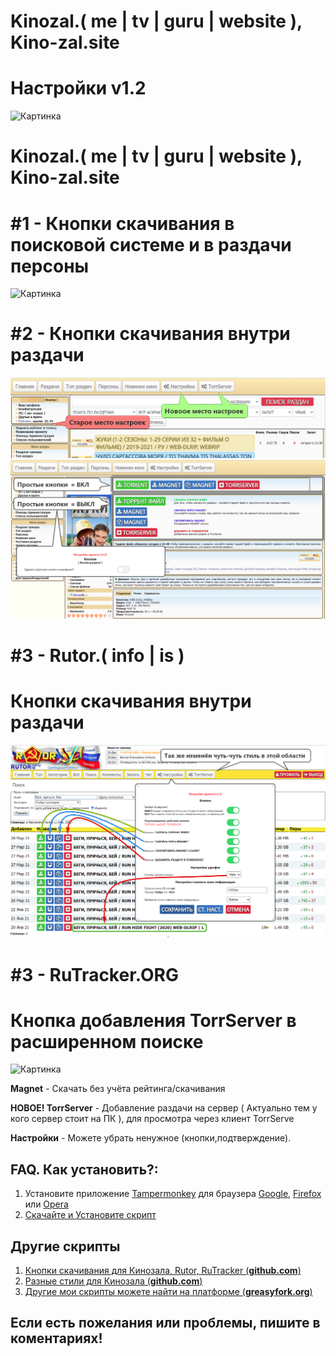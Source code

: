 
# Kinozal.( me | tv | guru | website ), Kino-zal.site 
# Настройки v1.2

<img alt="Картинка" src="https://raw.githubusercontent.com/vovka1992/kinozal-rutor-magnet-knopki/main/settings.jpg">

# Kinozal.( me | tv | guru | website ), Kino-zal.site 
# #1 - Кнопки скачивания в поисковой системе и в раздачи персоны

<img alt="Картинка" src="https://raw.githubusercontent.com/vovka1992/kinozal-rutor-magnet-knopki/main/kinopoisk_kinozal_button.jpg">

# #2 - Кнопки скачивания внутри раздачи

<img alt="Картинка" src="https://raw.githubusercontent.com/vovka1992/kinozal-knopki-v-nutri/main/kinozal_new_settings_place.jpg">
<img alt="Картинка" src="https://raw.githubusercontent.com/vovka1992/kinozal-knopki-v-nutri/main/kinozal_simple_button_cfg.jpg">

# #3 - Rutor.( info | is ) 
# Кнопки скачивания внутри раздачи

<img alt="Картинка" src="https://raw.githubusercontent.com/vovka1992/kinozal-knopki-v-nutri/main/rutor_script.jpg">

# #3 - RuTracker.ORG 
# Кнопка добавления TorrServer в расширенном поиске

<img alt="Картинка" src="https://raw.githubusercontent.com/vovka1992/kinozal-knopki-v-nutri/main/rutracker_script_update.png">

**Magnet** - Скачать без учёта рейтинга/скачивания

**НОВОЕ! TorrServer** - Добавление раздачи на сервер ( Актуально тем у кого сервер стоит на ПК ), для просмотра через клиент TorrServe

**Настройки** - Можете убрать ненужное (кнопки,подтверждение).

## FAQ. Как установить?:
1. Установите приложение [Tampermonkey](https://www.tampermonkey.net) для браузера [Google](https://chrome.google.com/webstore/detail/dhdgffkkebhmkfjojejmpbldmpobfkfo), [Firefox](https://addons.mozilla.org/en-US/firefox/addon/tampermonkey/) или [Opera](https://addons.opera.com/en/extensions/details/tampermonkey-beta/)
1. [Скачайте и Установите скрипт](https://github.com/vovka1992/kinozal-magnet-buttons-inside/raw/main/kinozal-script.user.js)

## Другие скрипты
1. [Кнопки скачивания для Кинозала, Rutor, RuTracker (**github.com**)](https://github.com/vovka1992/kinozal-rutor-magnet-knopki)
1. [Разные стили для Кинозала (**github.com**)](https://github.com/vovka1992/kinozal-style)
1. [Другие мои скрипты можете найти на платформе (**greasyfork.org**)](https://greasyfork.org/ru/users/173690)

## Если есть пожелания или проблемы, пишите в коментариях!
